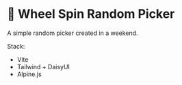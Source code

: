 # 🎡 Wheel Spin Random Picker

A simple random picker created in a weekend.

Stack:

- Vite
- Tailwind + DaisyUI
- Alpine.js